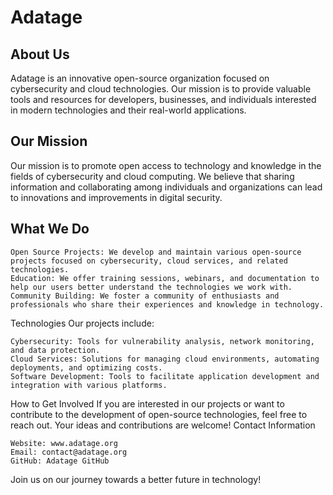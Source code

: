# Adatage

## About Us
Adatage is an innovative open-source organization focused on cybersecurity and cloud technologies. Our mission is to provide valuable tools and resources for developers, businesses, and individuals interested in modern technologies and their real-world applications.

## Our Mission
Our mission is to promote open access to technology and knowledge in the fields of cybersecurity and cloud computing. We believe that sharing information and collaborating among individuals and organizations can lead to innovations and improvements in digital security.

## What We Do

    Open Source Projects: We develop and maintain various open-source projects focused on cybersecurity, cloud services, and related technologies.
    Education: We offer training sessions, webinars, and documentation to help our users better understand the technologies we work with.
    Community Building: We foster a community of enthusiasts and professionals who share their experiences and knowledge in technology.

Technologies
Our projects include:

    Cybersecurity: Tools for vulnerability analysis, network monitoring, and data protection.
    Cloud Services: Solutions for managing cloud environments, automating deployments, and optimizing costs.
    Software Development: Tools to facilitate application development and integration with various platforms.

How to Get Involved
If you are interested in our projects or want to contribute to the development of open-source technologies, feel free to reach out. Your ideas and contributions are welcome!
Contact Information

    Website: www.adatage.org
    Email: contact@adatage.org
    GitHub: Adatage GitHub

Join us on our journey towards a better future in technology!
